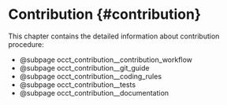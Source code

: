 ﻿Contribution {#contribution}
============

This chapter contains the detailed information about contribution procedure:

* @subpage occt_contribution__contribution_workflow
* @subpage occt_contribution__git_guide
* @subpage occt_contribution__coding_rules
* @subpage occt_contribution__tests
* @subpage occt_contribution__documentation
